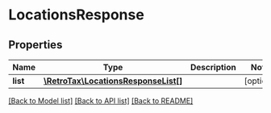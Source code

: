 # LocationsResponse

## Properties
Name | Type | Description | Notes
------------ | ------------- | ------------- | -------------
**list** | [**\RetroTax\LocationsResponseList[]**](LocationsResponseList.md) |  | [optional] 

[[Back to Model list]](../README.md#documentation-for-models) [[Back to API list]](../README.md#documentation-for-api-endpoints) [[Back to README]](../README.md)


